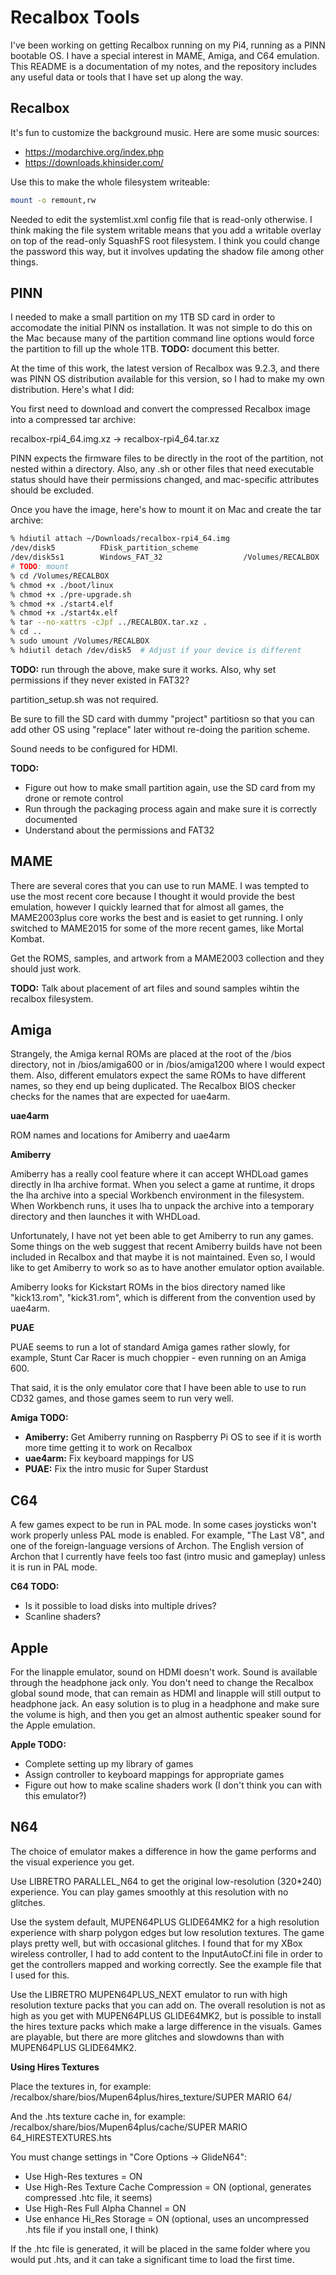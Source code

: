 # Recalbox Tools

I've been working on getting Recalbox running on my Pi4, running as a PINN bootable OS.  I have a special interest in MAME, Amiga, and C64 emulation.  This README is a documentation of my notes, and the repository includes any useful data or tools that I have set up along the way.

## Recalbox

It's fun to customize the background music.  Here are some music sources:
- https://modarchive.org/index.php
- https://downloads.khinsider.com/

Use this to make the whole filesystem writeable:

```bash
mount -o remount,rw
```

Needed to edit the systemlist.xml config file that is read-only otherwise.  I think making the file system writable means that you add a writable overlay on top of the read-only SquashFS root filesystem.  I think you could change the password this way, but it involves updating the shadow file among other things.

## PINN

I needed to make a small partition on my 1TB SD card in order to accomodate the initial PINN os installation.  It was not simple to do this on the Mac because many of the partition command line options would force the partition to fill up the whole 1TB.  **TODO:** document this better.

At the time of this work, the latest version of Recalbox was 9.2.3, and there was PINN OS distribution available for this version, so I had to make my own distribution.  Here's what I did:

You first need to download and convert the compressed Recalbox image into a compressed tar archive:

recalbox-rpi4_64.img.xz -> recalbox-rpi4_64.tar.xz

PINN expects the firmware files to be directly in the root of the partition, not nested within a directory.  Also, any .sh or other files that need executable status should have their permissions changed, and mac-specific attributes should be excluded.

Once you have the image, here's how to mount it on Mac and create the tar archive:

```bash
% hdiutil attach ~/Downloads/recalbox-rpi4_64.img 
/dev/disk5         	FDisk_partition_scheme         	
/dev/disk5s1       	Windows_FAT_32                 	/Volumes/RECALBOX
# TODO: mount
% cd /Volumes/RECALBOX
% chmod +x ./boot/linux
% chmod +x ./pre-upgrade.sh
% chmod +x ./start4.elf
% chmod +x ./start4x.elf
% tar --no-xattrs -cJpf ../RECALBOX.tar.xz .
% cd ..
% sudo umount /Volumes/RECALBOX
% hdiutil detach /dev/disk5  # Adjust if your device is different
```

**TODO:** run through the above, make sure it works.  Also, why set permissions if they never existed in FAT32?

partition_setup.sh was not required.

Be sure to fill the SD card with dummy "project" partitiosn so that you can add other OS using "replace" later without re-doing the parition scheme.

Sound needs to be configured for HDMI.

**TODO:**
  - Figure out how to make small partition again, use the SD card from my drone or remote control
  - Run through the packaging process again and make sure it is correctly documented
  - Understand about the permissions and FAT32


## MAME

There are several cores that you can use to run MAME.  I was tempted to use the most recent core because I thought it would provide the best emulation, however I quickly learned that for almost all games, the MAME2003plus core works the best and is easiet to get running.  I only switched to MAME2015 for some of the more recent games, like Mortal Kombat.

Get the ROMS, samples, and artwork from a MAME2003 collection and they should just work.

**TODO:** Talk about placement of art files and sound samples wihtin the recalbox filesystem.

## Amiga

Strangely, the Amiga kernal ROMs are placed at the root of the /bios directory, not in /bios/amiga600 or in /bios/amiga1200 where I would expect them.  Also, different emulators expect the same ROMs to have different names, so they end up being duplicated.  The Recalbox BIOS checker checks for the names that are expected for uae4arm.  

**uae4arm**



ROM names and locations for Amiberry and uae4arm

**Amiberry**

Amiberry has a really cool feature where it can accept WHDLoad games directly in lha archive format.  When you select a game at runtime, it drops the lha archive into a special Workbench environment in the filesystem.  When Workbench runs, it uses lha to unpack the archive into a temporary directory and then launches it with WHDLoad.

Unfortunately, I have not yet been able to get Amiberry to run any games.  Some things on the web suggest that recent Amiberry builds have not been included in Recalbox and that maybe it is not maintained.  Even so, I would like to get Amiberry to work so as to have another emulator option available.

Amiberry looks for Kickstart ROMs in the bios directory named like "kick13.rom", "kick31.rom", which is different from the convention used by uae4arm.

**PUAE**

PUAE seems to run a lot of standard Amiga games rather slowly, for example, Stunt Car Racer is much choppier - even running on an Amiga 600.

That said, it is the only emulator core that I have been able to use to run CD32 games, and those games seem to run very well.

**Amiga TODO:**
  - **Amiberry:** Get Amiberry running on Raspberry Pi OS to see if it is worth more time getting it to work on Recalbox
  - **uae4arm:** Fix keyboard mappings for US
  - **PUAE:** Fix the intro music for Super Stardust

## C64

A few games expect to be run in PAL mode.  In some cases joysticks won't work properly unless PAL mode is enabled.  For example, "The Last V8", and one of the foreign-language versions of Archon.  The English version of Archon that I currently have feels too fast (intro music and gameplay) unless it is run in PAL mode.

**C64 TODO:**
- Is it possible to load disks into multiple drives?
- Scanline shaders?

## Apple

For the linapple emulator, sound on HDMI doesn't work.  Sound is available through the headphone jack only.  You don't need to change the Recalbox global sound mode, that can remain as HDMI and linapple will still output to headphone jack.  An easy solution is to plug in a headphone and make sure the volume is high, and then you get an almost authentic speaker sound for the Apple emulation.

**Apple TODO:**
 - Complete setting up my library of games
 - Assign controller to keyboard mappings for appropriate games
 - Figure out how to make scaline shaders work (I don't think you can with this emulator?)

 ## N64

The choice of emulator makes a difference in how the game performs and the visual experience you get.

Use LIBRETRO PARALLEL_N64 to get the original low-resolution (320*240) experience.  You can play games smoothly at this resolution with no glitches.

Use the system default, MUPEN64PLUS GLIDE64MK2 for a high resolution experience with sharp polygon edges but low resolution textures.  The game plays pretty well, but with occasional glitches.  I found that for my XBox wireless controller, I had to add content to the InputAutoCf.ini file in order to get the controllers mapped and working correctly.  See the example file that I used for this.

Use the LIBRETRO MUPEN64PLUS_NEXT emulator to run with high resolution texture packs that you can add on.  The overall resolution is not as high as you get with MUPEN64PLUS GLIDE64MK2, but is possible to install the hires texture packs which make a large difference in the visuals.  Games are playable, but there are more glitches and slowdowns than with MUPEN64PLUS GLIDE64MK2.

**Using Hires Textures**

Place the textures in, for example:
/recalbox/share/bios/Mupen64plus/hires_texture/SUPER MARIO 64/

And the .hts texture cache in, for example:
/recalbox/share/bios/Mupen64plus/cache/SUPER MARIO 64_HIRESTEXTURES.hts

You must change settings in "Core Options -> GlideN64":
 - Use High-Res textures = ON
 - Use High-Res Texture Cache Compression = ON (optional, generates compressed .htc file, it seems)
 - Use High-Res Full Alpha Channel = ON
 - Use enhance Hi_Res Storage = ON (optional, uses an uncompressed .hts file if you install one, I think)

If the .htc file is generated, it will be placed in the same folder where you would put .hts, and it can take a significant time to load the first time.
